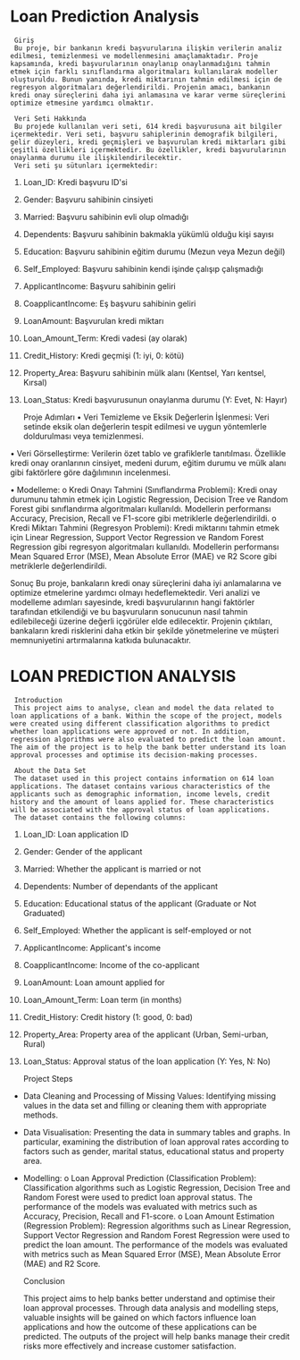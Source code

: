 # Loan Prediction Analysis
 
     Giriş
     Bu proje, bir bankanın kredi başvurularına ilişkin verilerin analiz edilmesi, temizlenmesi ve modellenmesini amaçlamaktadır. Proje kapsamında, kredi başvurularının onaylanıp onaylanmadığını tahmin etmek için farklı sınıflandırma algoritmaları kullanılarak modeller oluşturuldu. Bunun yanında, kredi miktarının tahmin edilmesi için de regresyon algoritmaları değerlendirildi. Projenin amacı, bankanın kredi onay süreçlerini daha iyi anlamasına ve karar verme süreçlerini optimize etmesine yardımcı olmaktır.
     
     Veri Seti Hakkında
     Bu projede kullanılan veri seti, 614 kredi başvurusuna ait bilgiler içermektedir. Veri seti, başvuru sahiplerinin demografik bilgileri, gelir düzeyleri, kredi geçmişleri ve başvurulan kredi miktarları gibi çeşitli özellikleri içermektedir. Bu özellikler, kredi başvurularının onaylanma durumu ile ilişkilendirilecektir.
     Veri seti şu sütunları içermektedir:
1.	Loan_ID: Kredi başvuru ID'si
2.	Gender: Başvuru sahibinin cinsiyeti
3.	Married: Başvuru sahibinin evli olup olmadığı
4.	Dependents: Başvuru sahibinin bakmakla yükümlü olduğu kişi sayısı
5.	Education: Başvuru sahibinin eğitim durumu (Mezun veya Mezun değil)
6.	Self_Employed: Başvuru sahibinin kendi işinde çalışıp çalışmadığı
7.	ApplicantIncome: Başvuru sahibinin geliri
8.	CoapplicantIncome: Eş başvuru sahibinin geliri
9.	LoanAmount: Başvurulan kredi miktarı
10.	Loan_Amount_Term: Kredi vadesi (ay olarak)
11.	Credit_History: Kredi geçmişi (1: iyi, 0: kötü)
12.	Property_Area: Başvuru sahibinin mülk alanı (Kentsel, Yarı kentsel, Kırsal)
13.	Loan_Status: Kredi başvurusunun onaylanma durumu (Y: Evet, N: Hayır)

     Proje Adımları
•	Veri Temizleme ve Eksik Değerlerin İşlenmesi: Veri setinde eksik olan değerlerin tespit edilmesi ve uygun yöntemlerle doldurulması veya temizlenmesi.

•	Veri Görselleştirme: Verilerin özet tablo ve grafiklerle tanıtılması. Özellikle kredi onay oranlarının cinsiyet, medeni durum, eğitim durumu ve mülk alanı gibi faktörlere göre dağılımının incelenmesi.

•	Modelleme:
o	Kredi Onayı Tahmini (Sınıflandırma Problemi): Kredi onay durumunu tahmin etmek için Logistic Regression, Decision Tree ve Random Forest gibi sınıflandırma algoritmaları kullanıldı. Modellerin performansı Accuracy, Precision, Recall ve F1-score gibi metriklerle değerlendirildi.
o	Kredi Miktarı Tahmini (Regresyon Problemi): Kredi miktarını tahmin etmek için Linear Regression, Support Vector Regression ve Random Forest Regression gibi regresyon algoritmaları kullanıldı. Modellerin performansı Mean Squared Error (MSE), Mean Absolute Error (MAE) ve R2 Score gibi metriklerle değerlendirildi.

Sonuç
Bu proje, bankaların kredi onay süreçlerini daha iyi anlamalarına ve optimize etmelerine yardımcı olmayı hedeflemektedir. Veri analizi ve modelleme adımları sayesinde, kredi başvurularının hangi faktörler tarafından etkilendiği ve bu başvuruların sonucunun nasıl tahmin edilebileceği üzerine değerli içgörüler elde edilecektir. Projenin çıktıları, bankaların kredi risklerini daha etkin bir şekilde yönetmelerine ve müşteri memnuniyetini artırmalarına katkıda bulunacaktır.

# LOAN PREDICTION ANALYSIS

     Introduction
     This project aims to analyse, clean and model the data related to loan applications of a bank. Within the scope of the project, models were created using different classification algorithms to predict whether loan applications were approved or not. In addition, regression algorithms were also evaluated to predict the loan amount. The aim of the project is to help the bank better understand its loan approval processes and optimise its decision-making processes.

     About the Data Set
     The dataset used in this project contains information on 614 loan applications. The dataset contains various characteristics of the applicants such as demographic information, income levels, credit history and the amount of loans applied for. These characteristics will be associated with the approval status of loan applications.
     The dataset contains the following columns:
1. Loan_ID: Loan application ID
2. Gender: Gender of the applicant
3. Married: Whether the applicant is married or not
4. Dependents: Number of dependants of the applicant
5. Education: Educational status of the applicant (Graduate or Not Graduated)
6. Self_Employed: Whether the applicant is self-employed or not
7. ApplicantIncome: Applicant's income
8. CoapplicantIncome: Income of the co-applicant
9. LoanAmount: Loan amount applied for
10. Loan_Amount_Term: Loan term (in months)
11. Credit_History: Credit history (1: good, 0: bad)
12. Property_Area: Property area of the applicant (Urban, Semi-urban, Rural)
13. Loan_Status: Approval status of the loan application (Y: Yes, N: No)

     Project Steps
- Data Cleaning and Processing of Missing Values: Identifying missing values in the data set and filling or cleaning them with appropriate methods.

- Data Visualisation: Presenting the data in summary tables and graphs. In particular, examining the distribution of loan approval rates according to factors such as gender, marital status, educational status and property area.

- Modelling:
o Loan Approval Prediction (Classification Problem): Classification algorithms such as Logistic Regression, Decision Tree and Random Forest were used to predict loan approval status. The performance of the models was evaluated with metrics such as Accuracy, Precision, Recall and F1-score.
o Loan Amount Estimation (Regression Problem): Regression algorithms such as Linear Regression, Support Vector Regression and Random Forest Regression were used to predict the loan amount. The performance of the models was evaluated with metrics such as Mean Squared Error (MSE), Mean Absolute Error (MAE) and R2 Score.

     Conclusion

    This project aims to help banks better understand and optimise their loan approval processes. Through data analysis and modelling steps, valuable insights will be gained on which factors influence loan applications and how the outcome of these applications can be predicted. The outputs of the project will help banks manage their credit risks more effectively and increase customer satisfaction.


